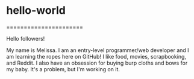 # hello-world

======================

Hello followers!

My name is Melissa. I am an entry-level programmer/web developer and I am learning the ropes here on GitHub! I like food, movies, scrapbooking, and Reddit. I also have an obsession for buying burp cloths and bows for my baby. It's a problem, but I'm working on it. 
